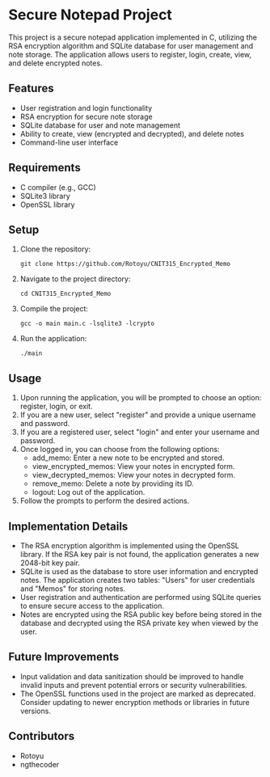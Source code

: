 # Secure Notepad Project
This project is a secure notepad application implemented in C, utilizing the RSA encryption algorithm and SQLite database for user management and note storage. The application allows users to register, login, create, view, and delete encrypted notes.
## Features
- User registration and login functionality
- RSA encryption for secure note storage
- SQLite database for user and note management
- Ability to create, view (encrypted and decrypted), and delete notes
- Command-line user interface
## Requirements
- C compiler (e.g., GCC)
- SQLite3 library
- OpenSSL library
## Setup
1. Clone the repository:
   ```
   git clone https://github.com/Rotoyu/CNIT315_Encrypted_Memo
   ```
2. Navigate to the project directory:
   ```
   cd CNIT315_Encrypted_Memo
   ```
3. Compile the project:
   ```
   gcc -o main main.c -lsqlite3 -lcrypto
   ```
4. Run the application:
   ```
   ./main
   ```
## Usage
1. Upon running the application, you will be prompted to choose an option: register, login, or exit.
2. If you are a new user, select "register" and provide a unique username and password.
3. If you are a registered user, select "login" and enter your username and password.
4. Once logged in, you can choose from the following options:
   - add_memo: Enter a new note to be encrypted and stored.
   - view_encrypted_memos: View your notes in encrypted form.
   - view_decrypted_memos: View your notes in decrypted form.
   - remove_memo: Delete a note by providing its ID.
   - logout: Log out of the application.
5. Follow the prompts to perform the desired actions.
## Implementation Details
- The RSA encryption algorithm is implemented using the OpenSSL library. If the RSA key pair is not found, the application generates a new 2048-bit key pair.
- SQLite is used as the database to store user information and encrypted notes. The application creates two tables: "Users" for user credentials and "Memos" for storing notes.
- User registration and authentication are performed using SQLite queries to ensure secure access to the application.
- Notes are encrypted using the RSA public key before being stored in the database and decrypted using the RSA private key when viewed by the user.
## Future Improvements
- Input validation and data sanitization should be improved to handle invalid inputs and prevent potential errors or security vulnerabilities.
- The OpenSSL functions used in the project are marked as deprecated. Consider updating to newer encryption methods or libraries in future versions.
## Contributors
- Rotoyu
- ngthecoder
